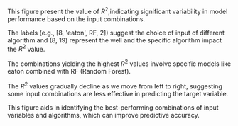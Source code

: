 This figure present the value of $R^2$,indicating significant variability in model performance based on the input combinations.

The labels (e.g., [8, 'eaton', RF, 2]) suggest the choice of input of different algorithm and (8, 19) represent the well and the specific algorithm impact the $R^2$ value.

The combinations yielding the highest $R^2$ values involve specific models like eaton combined with RF (Random Forest).

The $R^2$ values gradually decline as we move from left to right, suggesting some input combinations are less effective in predicting the target variable.

This figure aids in identifying the best-performing combinations of input variables and algorithms, which can improve predictive accuracy.
